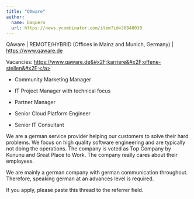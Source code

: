 ```yaml
---
title: "QAware"
author:
  name: baquero
  url: https://news.ycombinator.com/item?id=38848038
---
```

QAware | REMOTE&#x2F;HYBRID (Offices in Mainz and Munich, Germany) | <a href="https:&#x2F;&#x2F;www.qaware.de" rel="nofollow">https:&#x2F;&#x2F;www.qaware.de</a>

Vacancies:
<a href="https:&#x2F;&#x2F;www.qaware.de&#x2F;karriere&#x2F;offene-stellen&#x2F;" rel="nofollow">https:&#x2F;&#x2F;www.qaware.de&#x2F;karriere&#x2F;offene-stellen&#x2F;</a>

* Community Marketing Manager

* IT Project Manager with technical focus

* Partner Manager

* Senior Cloud Platform Engineer

* Senior IT Consultant

We are a german service provider helping our customers to solve their hard problems. We focus on high quality software engineering and are typically not doing the operations.
The company is voted as Top Company by Kununu and Great Place to Work.
The company really cares about their employees.

We are mainly a german company with german communication throughout. Therefore, speaking german at an advances level is required.

If you apply, please paste this thread to the referrer field.
